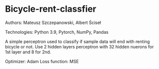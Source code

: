 # Bicycle-rent-classfier

Authors: Mateusz Szczepanowski, Albert Ściseł

Technologies: Python 3.9, Pytorch, NumPy, Pandas

A simple perceptron used to classify if sample data will end with renting bicycle or not.
Use 2 hidden layers perceptron with 32 hidden nuerons for 1st layer and 8 for 2nd.

Optimizer: Adam
Loss function: MSE
